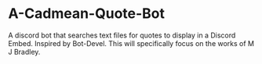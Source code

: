 # A-Cadmean-Quote-Bot
A discord bot that searches text files for quotes to display in a Discord Embed. Inspired by Bot-Devel. This will specifically focus on the works of M J Bradley.
